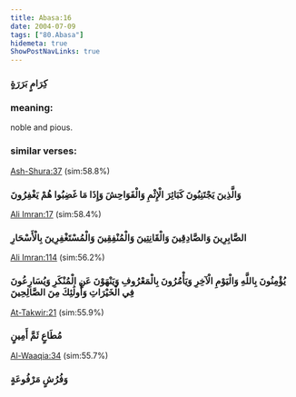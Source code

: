 ```yaml
---
title: Abasa:16
date: 2004-07-09
tags: ["80.Abasa"]
hidemeta: true 
ShowPostNavLinks: true 
---
```

### كِرَامٍ بَرَرَةٍ
### meaning: 
noble and pious.
### similar verses: 

[Ash-Shura:37](/42/37) (sim:58.8%)

### وَالَّذِينَ يَجْتَنِبُونَ كَبَائِرَ الْإِثْمِ وَالْفَوَاحِشَ وَإِذَا مَا غَضِبُوا هُمْ يَغْفِرُونَ

[Ali Imran:17](/3/17) (sim:58.4%)

### الصَّابِرِينَ وَالصَّادِقِينَ وَالْقَانِتِينَ وَالْمُنْفِقِينَ وَالْمُسْتَغْفِرِينَ بِالْأَسْحَارِ

[Ali Imran:114](/3/114) (sim:56.2%)

### يُؤْمِنُونَ بِاللَّهِ وَالْيَوْمِ الْآخِرِ وَيَأْمُرُونَ بِالْمَعْرُوفِ وَيَنْهَوْنَ عَنِ الْمُنْكَرِ وَيُسَارِعُونَ فِي الْخَيْرَاتِ وَأُولَٰئِكَ مِنَ الصَّالِحِينَ

[At-Takwir:21](/81/21) (sim:55.9%)

### مُطَاعٍ ثَمَّ أَمِينٍ

[Al-Waaqia:34](/56/34) (sim:55.7%)

### وَفُرُشٍ مَرْفُوعَةٍ
